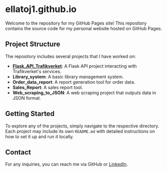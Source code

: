 # ellatoj1.github.io

Welcome to the repository for my GitHub Pages site! This repository contains the source code for my personal website hosted on GitHub Pages.

## Project Structure

The repository includes several projects that I have worked on:

- **[Flask_API_Trafikverket](https://github.com/ellatoj1/ellatoj1.github.io/tree/main/Flask_API_Trafikverket)**: A Flask API project interacting with Trafikverket's services.
- **Library_system**: A basic library management system.
- **Order_data_report**: A report generation tool for order data.
- **Sales_Report**: A sales report tool.
- **Web_scraping_to_JSON**: A web scraping project that outputs data in JSON format.

## Getting Started

To explore any of the projects, simply navigate to the respective directory. Each project may include its own `README.md` with detailed instructions on how to set it up and run it locally.

## Contact

For any inquiries, you can reach me via GitHub or [LinkedIn](https://www.linkedin.com/in/ellatojit/).

